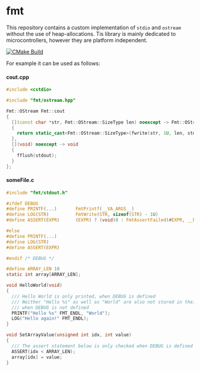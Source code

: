# fmt

This repository contains a custom implementation of `stdio` and `ostream` without the use of heap-allocations.
Tis library is mainly dedicated to microcontrollers, however they are platform independent.

[![CMake Build](https://github.com/schellek/fmt/actions/workflows/cmake.yml/badge.svg)](https://github.com/schellek/fmt/actions/workflows/cmake.yml)

For example it can be used as follows:
#### cout.cpp
```c++
#include <cstdio>

#include "fmt/ostream.hpp"

Fmt::OStream Fmt::cout
{
  [](const char *str, Fmt::OStream::SizeType len) noexcept -> Fmt::OStream::SizeType
  {
    return static_cast<Fmt::OStream::SizeType>(fwrite(str, 1U, len, stdout));
  },
  [](void) noexcept -> void
  {
    fflush(stdout);
  }
};
```

#### someFile.c
```c
#include "fmt/stdout.h"

#ifdef DEBUG
#define PRINTF(...)       FmtPrintf(__VA_ARGS__)
#define LOG(STR)          FmtWrite(STR, sizeof(STR) - 1U)
#define ASSERT(EXPR)      (EXPR) ? (void)0 : FmtAssertFailed(#EXPR, __FILE__, __LINE__)

#else
#define PRINTF(...)
#define LOG(STR)
#define ASSERT(EXPR)

#endif /* DEBUG */

#define ARRAY_LEN 10
static int array[ARRAY_LEN];

void HelloWorld(void)
{
  /// Hello World is only printed, when DEBUG is defined
  /// Neither "Hello %s" as well as "World" are also not stored in their corresponding section
  /// when DEBUG is not defined
  PRINTF("Hello %s" FMT_ENDL, "World");
  LOG("Hello again!" FMT_ENDL);
}

void SetArrayValue(unsigned int idx, int value)
{
  /// The assert statement below is only checked when DEBUG is defined
  ASSERT(idx < ARRAY_LEN);
  array[idx] = value;
}
```
